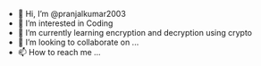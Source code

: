 - 👋 Hi, I’m @pranjalkumar2003
- 👀 I’m interested in Coding
- 🌱 I’m currently learning encryption and decryption using crypto
- 💞️ I’m looking to collaborate on ...
- 📫 How to reach me ...

<!---
pranjalkumar2003/pranjalkumar2003 is a ✨ special ✨ repository because its `README.md` (this file) appears on your GitHub profile.
You can click the Preview link to take a look at your changes.
--->

